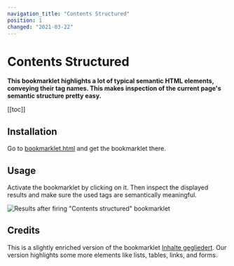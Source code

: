 ```yaml
---
navigation_title: "Contents Structured"
position: 1
changed: "2021-03-22"
---
```


# Contents Structured

**This bookmarklet highlights a lot of typical semantic HTML elements, conveying their tag names. This makes inspection of the current page's semantic structure pretty easy.**

[[toc]]

## Installation

Go to [bookmarklet.html](_static/bookmarklet.html) and get the bookmarklet there.

## Usage

Activate the bookmarklet by clicking on it. Then inspect the displayed results and make sure the used tags are semantically meaningful.

![Results after firing "Contents structured" bookmarklet](_media/results-after-firing-contents-structured-bookmarklet.png)

## Credits

This is a slightly enriched version of the bookmarklet [Inhalte gegliedert](http://testen.bitv-test.de/bookmarklets.html). Our version highlights some more elements like lists, tables, links, and forms.
